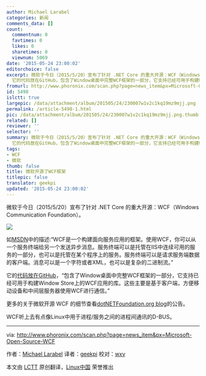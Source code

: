 ```yaml
---
author: Michael Larabel
categories: 新闻
comments_data: []
count:
  commentnum: 0
  favtimes: 0
  likes: 0
  sharetimes: 0
  viewnum: 5069
date: '2015-05-24 23:00:02'
editorchoice: false
excerpt: 微软于今日（2015/5/20）宣布了针对 .NET Core 的重大开源：WCF（Windows Communication Foundation）。  如MSDN中的描述:WCF是一个构建面向服务应用的框架。使用WCF，你可以从一个服务终端给另一个发送异步消息。服务终端可以是托管在IIS中连续可用的服务的一部分，也可以是托管在某个程序上的服务。服务终端可以是请求服务端数据的客户端。消息可以是一个字符或者XML，也可以是复杂的二进制流。
  它的代码放在GitHub，包含了Window桌面中完整WCF框架的一部分，它支持已经可用于构建Window Store上的WCF应用的库。这些主要是基于客户端，
fromurl: http://www.phoronix.com/scan.php?page=news_item&px=Microsoft-Open-Source-WCF
id: 5498
islctt: true
largepic: /data/attachment/album/201505/24/230007w1v2c1kq19mz9mjj.png
permalink: /article-5498-1.html
pic: /data/attachment/album/201505/24/230007w1v2c1kq19mz9mjj.png.thumb.jpg
related: []
reviewer: ''
selector: ''
summary: 微软于今日（2015/5/20）宣布了针对 .NET Core 的重大开源：WCF（Windows Communication Foundation）。  如MSDN中的描述:WCF是一个构建面向服务应用的框架。使用WCF，你可以从一个服务终端给另一个发送异步消息。服务终端可以是托管在IIS中连续可用的服务的一部分，也可以是托管在某个程序上的服务。服务终端可以是请求服务端数据的客户端。消息可以是一个字符或者XML，也可以是复杂的二进制流。
  它的代码放在GitHub，包含了Window桌面中完整WCF框架的一部分，它支持已经可用于构建Window Store上的WCF应用的库。这些主要是基于客户端，
tags:
- WCF
- 微软
thumb: false
title: 微软开源了WCF框架
titlepic: false
translator: geekpi
updated: '2015-05-24 23:00:02'
---
```


微软于今日（2015/5/20）宣布了针对 .NET Core 的重大开源：WCF（Windows Communication Foundation）。


![](/data/attachment/album/201505/24/230007w1v2c1kq19mz9mjj.png)


如[MSDN](https://msdn.microsoft.com/en-us/library/ms731082%28v=vs.110%29.aspx)中的描述:“WCF是一个构建面向服务应用的框架。使用WCF，你可以从一个服务终端给另一个发送异步消息。服务终端可以是托管在IIS中连续可用的服务的一部分，也可以是托管在某个程序上的服务。服务终端可以是请求服务端数据的客户端。消息可以是一个字符或者XML，也可以是复杂的二进制流。”


它的[代码放在GitHub](https://github.com/dotnet/wcf)，“包含了Window桌面中完整WCF框架的一部分，它支持已经可用于构建Window Store上的WCF应用的库。这些主要是基于客户端，方便移动设备和中间层服务器使用WCF进行通信。”


更多的关于微软开源 WCF 的细节查看[dotNETFoundation.org blog](http://www.dotnetfoundation.org/blog/wcf-is-open-source)的公告。


WCF听上去有点像Linux中用于进程/服务之间的进程间通讯的D-BUS。




---


via: <http://www.phoronix.com/scan.php?page=news_item&px=Microsoft-Open-Source-WCF>


作者：[Michael Larabel](http://www.michaellarabel.com/) 译者：[geekpi](https://github.com/geekpi) 校对：[wxy](https://github.com/wxy)


本文由 [LCTT](https://github.com/LCTT/TranslateProject) 原创翻译，[Linux中国](https://linux.cn/) 荣誉推出